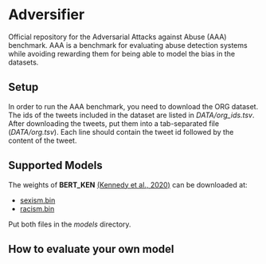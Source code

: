 # Adversifier

Official repository for the Adversarial Attacks against Abuse (AAA) benchmark. AAA is a benchmark for evaluating abuse detection systems while avoiding rewarding them for being able to model the bias in the datasets.

## Setup

In order to run the AAA benchmark, you need to download the ORG dataset. The ids of the tweets included in the dataset are listed in _DATA/org_ids.tsv_. After downloading the tweets, put them into a tab-separated file (_DATA/org.tsv_). Each line should contain the tweet id followed by the content of the tweet.

## Supported Models

The weights of **BERT_KEN** [(Kennedy et al., 2020)]() can be downloaded at:
* [sexism.bin](https://drive.google.com/file/d/1qVsRTEFUPYWEKuY4gEsU2qSKk28vIagl/view?usp=sharing)
* [racism.bin](https://drive.google.com/file/d/1waS2kcmw3ayEonK9fofsTKweqYOdguJu/view?usp=sharing)

Put both files in the _models_ directory.

## How to evaluate your own model
